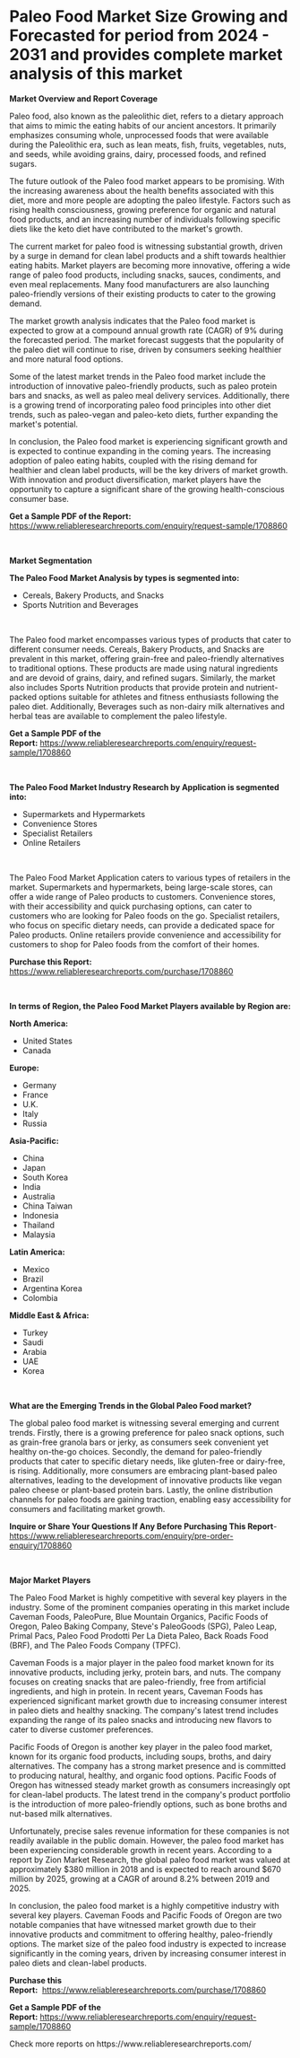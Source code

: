 <p><h1>Paleo Food Market Size Growing and Forecasted for period from 2024 - 2031 and provides complete market analysis of this market</h1></p><p><strong>Market Overview and Report Coverage</strong></p>
<p><p>Paleo food, also known as the paleolithic diet, refers to a dietary approach that aims to mimic the eating habits of our ancient ancestors. It primarily emphasizes consuming whole, unprocessed foods that were available during the Paleolithic era, such as lean meats, fish, fruits, vegetables, nuts, and seeds, while avoiding grains, dairy, processed foods, and refined sugars.</p><p>The future outlook of the Paleo food market appears to be promising. With the increasing awareness about the health benefits associated with this diet, more and more people are adopting the paleo lifestyle. Factors such as rising health consciousness, growing preference for organic and natural food products, and an increasing number of individuals following specific diets like the keto diet have contributed to the market's growth.</p><p>The current market for paleo food is witnessing substantial growth, driven by a surge in demand for clean label products and a shift towards healthier eating habits. Market players are becoming more innovative, offering a wide range of paleo food products, including snacks, sauces, condiments, and even meal replacements. Many food manufacturers are also launching paleo-friendly versions of their existing products to cater to the growing demand.</p><p>The market growth analysis indicates that the Paleo food market is expected to grow at a compound annual growth rate (CAGR) of 9% during the forecasted period. The market forecast suggests that the popularity of the paleo diet will continue to rise, driven by consumers seeking healthier and more natural food options.</p><p>Some of the latest market trends in the Paleo food market include the introduction of innovative paleo-friendly products, such as paleo protein bars and snacks, as well as paleo meal delivery services. Additionally, there is a growing trend of incorporating paleo food principles into other diet trends, such as paleo-vegan and paleo-keto diets, further expanding the market's potential.</p><p>In conclusion, the Paleo food market is experiencing significant growth and is expected to continue expanding in the coming years. The increasing adoption of paleo eating habits, coupled with the rising demand for healthier and clean label products, will be the key drivers of market growth. With innovation and product diversification, market players have the opportunity to capture a significant share of the growing health-conscious consumer base.</p></p>
<p><strong>Get a Sample PDF of the Report:</strong> <a href="https://www.reliableresearchreports.com/enquiry/request-sample/1708860">https://www.reliableresearchreports.com/enquiry/request-sample/1708860</a></p>
<p>&nbsp;</p>
<p><strong>Market Segmentation</strong></p>
<p><strong>The Paleo Food Market Analysis by types is segmented into:</strong></p>
<p><ul><li>Cereals, Bakery Products, and Snacks</li><li>Sports Nutrition and Beverages</li></ul></p>
<p>&nbsp;</p>
<p><p>The Paleo food market encompasses various types of products that cater to different consumer needs. Cereals, Bakery Products, and Snacks are prevalent in this market, offering grain-free and paleo-friendly alternatives to traditional options. These products are made using natural ingredients and are devoid of grains, dairy, and refined sugars. Similarly, the market also includes Sports Nutrition products that provide protein and nutrient-packed options suitable for athletes and fitness enthusiasts following the paleo diet. Additionally, Beverages such as non-dairy milk alternatives and herbal teas are available to complement the paleo lifestyle.</p></p>
<p><strong>Get a Sample PDF of the Report:</strong>&nbsp;<a href="https://www.reliableresearchreports.com/enquiry/request-sample/1708860">https://www.reliableresearchreports.com/enquiry/request-sample/1708860</a></p>
<p>&nbsp;</p>
<p><strong>The Paleo Food Market Industry Research by Application is segmented into:</strong></p>
<p><ul><li>Supermarkets and Hypermarkets</li><li>Convenience Stores</li><li>Specialist Retailers</li><li>Online Retailers</li></ul></p>
<p>&nbsp;</p>
<p><p>The Paleo Food Market Application caters to various types of retailers in the market. Supermarkets and hypermarkets, being large-scale stores, can offer a wide range of Paleo products to customers. Convenience stores, with their accessibility and quick purchasing options, can cater to customers who are looking for Paleo foods on the go. Specialist retailers, who focus on specific dietary needs, can provide a dedicated space for Paleo products. Online retailers provide convenience and accessibility for customers to shop for Paleo foods from the comfort of their homes.</p></p>
<p><strong>Purchase this Report:</strong>&nbsp; <a href="https://www.reliableresearchreports.com/purchase/1708860">https://www.reliableresearchreports.com/purchase/1708860</a></p>
<p>&nbsp;</p>
<p><strong>In terms of Region, the Paleo Food Market Players available by Region are:</strong></p>
<p>
    <p> <strong> North America: </strong>
        <ul>
            <li>United States</li>
            <li>Canada</li>
        </ul>
        </p> 
    <p> <strong> Europe: </strong>
        <ul>
            <li>Germany</li>
            <li>France</li>
            <li>U.K.</li>
            <li>Italy</li>
            <li>Russia</li>
        </ul>
        </p> 
    <p> <strong> Asia-Pacific: </strong>
        <ul>
            <li>China</li>
            <li>Japan</li>
            <li>South Korea</li>
            <li>India</li>
            <li>Australia</li>
            <li>China Taiwan</li>
            <li>Indonesia</li>
            <li>Thailand</li>
            <li>Malaysia</li>
        </ul>
        </p> 
    <p> <strong> Latin America: </strong>
        <ul>
            <li>Mexico</li>
            <li>Brazil</li>
            <li>Argentina Korea</li>
            <li>Colombia</li>
        </ul>
        </p> 
    <p> <strong> Middle East & Africa: </strong>
        <ul>
            <li>Turkey</li>
            <li>Saudi</li>
            <li>Arabia</li>
            <li>UAE</li>
            <li>Korea</li>
        </ul>
    </p>
    </p>
<p>&nbsp;</p>
<p><strong>What are the Emerging Trends in the Global Paleo Food market?</strong></p>
<p><p>The global paleo food market is witnessing several emerging and current trends. Firstly, there is a growing preference for paleo snack options, such as grain-free granola bars or jerky, as consumers seek convenient yet healthy on-the-go choices. Secondly, the demand for paleo-friendly products that cater to specific dietary needs, like gluten-free or dairy-free, is rising. Additionally, more consumers are embracing plant-based paleo alternatives, leading to the development of innovative products like vegan paleo cheese or plant-based protein bars. Lastly, the online distribution channels for paleo foods are gaining traction, enabling easy accessibility for consumers and facilitating market growth.</p></p>
<p><strong>Inquire or Share Your Questions If Any Before Purchasing This Report</strong>- <a href="https://www.reliableresearchreports.com/enquiry/pre-order-enquiry/1708860">https://www.reliableresearchreports.com/enquiry/pre-order-enquiry/1708860</a></p>
<p>&nbsp;</p>
<p><strong>Major Market Players</strong></p>
<p><p>The Paleo Food Market is highly competitive with several key players in the industry. Some of the prominent companies operating in this market include Caveman Foods, PaleoPure, Blue Mountain Organics, Pacific Foods of Oregon, Paleo Baking Company, Steve's PaleoGoods (SPG), Paleo Leap, Primal Pacs, Paleo Food Prodotti Per La Dieta Paleo, Back Roads Food (BRF), and The Paleo Foods Company (TPFC).</p><p>Caveman Foods is a major player in the paleo food market known for its innovative products, including jerky, protein bars, and nuts. The company focuses on creating snacks that are paleo-friendly, free from artificial ingredients, and high in protein. In recent years, Caveman Foods has experienced significant market growth due to increasing consumer interest in paleo diets and healthy snacking. The company's latest trend includes expanding the range of its paleo snacks and introducing new flavors to cater to diverse customer preferences.</p><p>Pacific Foods of Oregon is another key player in the paleo food market, known for its organic food products, including soups, broths, and dairy alternatives. The company has a strong market presence and is committed to producing natural, healthy, and organic food options. Pacific Foods of Oregon has witnessed steady market growth as consumers increasingly opt for clean-label products. The latest trend in the company's product portfolio is the introduction of more paleo-friendly options, such as bone broths and nut-based milk alternatives.</p><p>Unfortunately, precise sales revenue information for these companies is not readily available in the public domain. However, the paleo food market has been experiencing considerable growth in recent years. According to a report by Zion Market Research, the global paleo food market was valued at approximately $380 million in 2018 and is expected to reach around $670 million by 2025, growing at a CAGR of around 8.2% between 2019 and 2025.</p><p>In conclusion, the paleo food market is a highly competitive industry with several key players. Caveman Foods and Pacific Foods of Oregon are two notable companies that have witnessed market growth due to their innovative products and commitment to offering healthy, paleo-friendly options. The market size of the paleo food industry is expected to increase significantly in the coming years, driven by increasing consumer interest in paleo diets and clean-label products.</p></p>
<p><strong>Purchase this Report:</strong>&nbsp;&nbsp;<a href="https://www.reliableresearchreports.com/purchase/1708860">https://www.reliableresearchreports.com/purchase/1708860</a></p>
<p></p>
<p><strong>Get a Sample PDF of the Report:</strong>&nbsp;<a href="https://www.reliableresearchreports.com/enquiry/request-sample/1708860">https://www.reliableresearchreports.com/enquiry/request-sample/1708860</a></p>
<p>Check more reports on https://www.reliableresearchreports.com/</p>